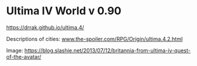 # Ultima IV World v 0.90
https://drrak.github.io/ultima.4/

Descriptions of cities: www.the-spoiler.com/RPG/Origin/ultima.4.2.html

Image: https://blog.slashie.net/2013/07/12/britannia-from-ultima-iv-quest-of-the-avatar/
